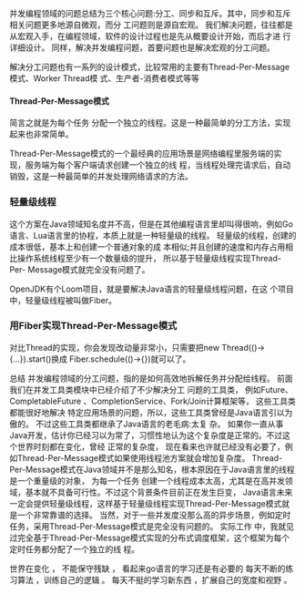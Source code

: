 并发编程领域的问题总结为三个核心问题:分工、同步和互斥。其中，同步和互斥相关问题更多地源自微观，而分 工问题则是源自宏观。
我们解决问题，往往都是从宏观入手，在编程领域，软件的设计过程也是先从概要设计开始，而后才进 行详细设计。
同样，解决并发编程问题，首要问题也是解决宏观的分工问题。  


解决分工问题也有一系列的设计模式，比较常用的主要有Thread-Per-Message模式、Worker Thread模 式、生产者-消费者模式等等  

####   Thread-Per-Message模式
简言之就是为每个任务 分配一个独立的线程。这是一种最简单的分工方法，实现起来也非常简单。

Thread-Per-Message模式的一个最经典的应用场景是网络编程里服务端的实现，服务端为每个客户端请求创建一个独立的线
程，当线程处理完请求后，自动销毁，这是一种最简单的并发处理网络请求的方法。  



###  轻量级线程   
这个方案在Java领域知名度并不高，但是在其他编程语言里却叫得很响，例如Go 语言、Lua语言里的协程，本质上就是一种轻量级的线程。
轻量级的线程，创建的成本很低，基本上和创建一个普通对象的成 本相似;并且创建的速度和内存占用相比操作系统线程至少有一个数量级的提升，
所以基于轻量级线程实现Thread-Per- Message模式就完全没有问题了。   

OpenJDK有个Loom项目，就是要解决Java语言的轻量级线程问题，在这 个项目中，轻量级线程被叫做Fiber。  

###  用Fiber实现Thread-Per-Message模式 
对比Thread的实现，你会发现改动量非常小，只需要把new Thread(()-> {...}).start()换成 Fiber.schedule(()->{})就可以了。   



总结
并发编程领域的分工问题，指的是如何高效地拆解任务并分配给线程。
前面我们在并发工具类模块中已经介绍了不少解决分工 问题的工具类，
例如Future、CompletableFuture 、CompletionService、Fork/Join计算框架等，
这些工具类都能很好地解决 特定应用场景的问题，所以，这些工具类曾经是Java语言引以为傲的。
不过这些工具类都继承了Java语言的老毛病:太复 杂。
如果你一直从事Java开发，估计你已经习以为常了，习惯性地认为这个复杂度是正常的。不过这个世界时刻都在变化，曾经 正常的复杂度，
现在看来也许就已经没有必要了，例如Thread-Per-Message模式如果使用线程池方案就会增加复杂度。
Thread-Per-Message模式在Java领域并不是那么知名，根本原因在于Java语言里的线程是一个重量级的对象，
为每一个任务 创建一个线程成本太高，尤其是在高并发领域，基本就不具备可行性。不过这个背景条件目前正在发生巨变，
Java语言未来 一定会提供轻量级线程，这样基于轻量级线程实现Thread-Per-Message模式就是一个非常靠谱的选择。
当然，对于一些并发度没那么高的异步场景，例如定时任务，采用Thread-Per-Message模式是完全没有问题的。
实际工作 中，我就⻅过完全基于Thread-Per-Message模式实现的分布式调度框架，这个框架为每个定时任务都分配了一个独立的线 程。



世界在变化 ， 不能保守残缺 ， 看起来go语言的学习还是有必要的
每天不断的练习算法 ，训练自己的逻辑 。
每天不挺的学习新东西 ，扩展自己的宽度和视野 。